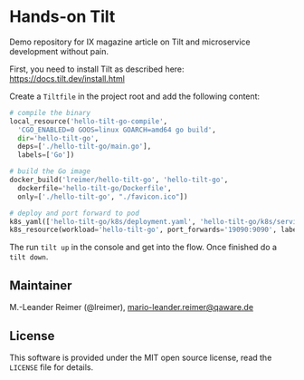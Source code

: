 # Hands-on Tilt

Demo repository for IX magazine article on Tilt and microservice development without pain. 

First, you need to install Tilt as described here: https://docs.tilt.dev/install.html

Create a `Tiltfile` in the project root and add the following content:
```python
# compile the binary
local_resource('hello-tilt-go-compile',
  'CGO_ENABLED=0 GOOS=linux GOARCH=amd64 go build',
  dir='hello-tilt-go',
  deps=['./hello-tilt-go/main.go'],
  labels=['Go'])

# build the Go image
docker_build('lreimer/hello-tilt-go', 'hello-tilt-go', 
  dockerfile='hello-tilt-go/Dockerfile',
  only=['./hello-tilt-go', "./favicon.ico"])

# deploy and port forward to pod
k8s_yaml(['hello-tilt-go/k8s/deployment.yaml', 'hello-tilt-go/k8s/service.yaml'])
k8s_resource(workload='hello-tilt-go', port_forwards='19090:9090', labels=['Go'])
```

The run `tilt up` in the console and get into the flow. Once finished do a `tilt down`.

## Maintainer

M.-Leander Reimer (@lreimer), <mario-leander.reimer@qaware.de>

## License

This software is provided under the MIT open source license, read the `LICENSE`
file for details.